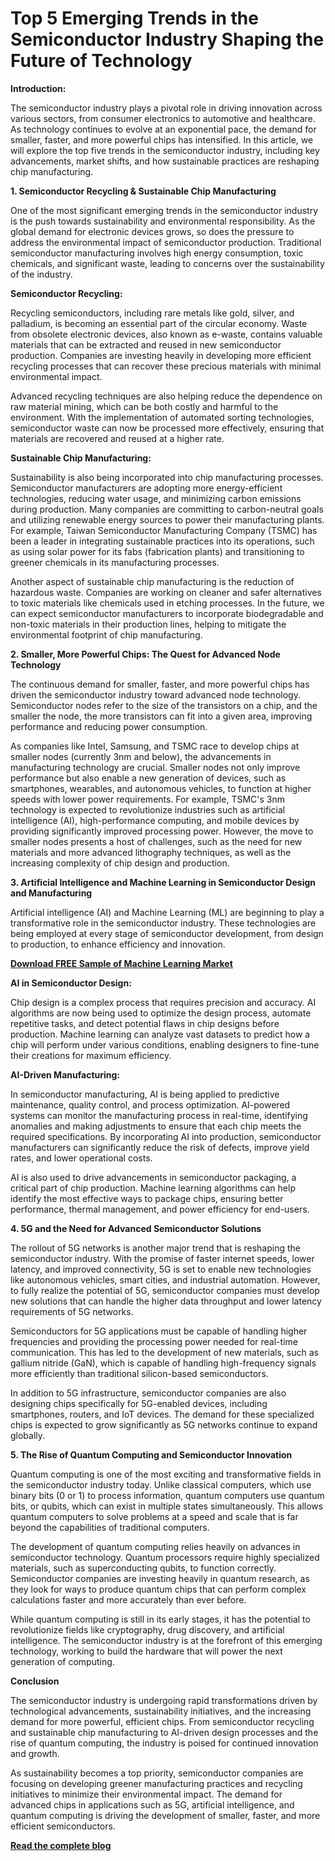 # Top 5 Emerging Trends in the Semiconductor Industry Shaping the Future of Technology

**Introduction:**

The semiconductor industry plays a pivotal role in driving innovation across various sectors, from consumer electronics to automotive and healthcare. As technology continues to evolve at an exponential pace, the demand for smaller, faster, and more powerful chips has intensified. In this article, we will explore the top five trends in the semiconductor industry, including key advancements, market shifts, and how sustainable practices are reshaping chip manufacturing.

**1. Semiconductor Recycling & Sustainable Chip Manufacturing**
 
One of the most significant emerging trends in the semiconductor industry is the push towards sustainability and environmental responsibility. As the global demand for electronic devices grows, so does the pressure to address the environmental impact of semiconductor production. Traditional semiconductor manufacturing involves high energy consumption, toxic chemicals, and significant waste, leading to concerns over the sustainability of the industry.

**Semiconductor Recycling:**

Recycling semiconductors, including rare metals like gold, silver, and palladium, is becoming an essential part of the circular economy. Waste from obsolete electronic devices, also known as e-waste, contains valuable materials that can be extracted and reused in new semiconductor production. Companies are investing heavily in developing more efficient recycling processes that can recover these precious materials with minimal environmental impact.

Advanced recycling techniques are also helping reduce the dependence on raw material mining, which can be both costly and harmful to the environment. With the implementation of automated sorting technologies, semiconductor waste can now be processed more effectively, ensuring that materials are recovered and reused at a higher rate.

**Sustainable Chip Manufacturing:**

Sustainability is also being incorporated into chip manufacturing processes. Semiconductor manufacturers are adopting more energy-efficient technologies, reducing water usage, and minimizing carbon emissions during production. Many companies are committing to carbon-neutral goals and utilizing renewable energy sources to power their manufacturing plants. For example, Taiwan Semiconductor Manufacturing Company (TSMC) has been a leader in integrating sustainable practices into its operations, such as using solar power for its fabs (fabrication plants) and transitioning to greener chemicals in its manufacturing processes.

Another aspect of sustainable chip manufacturing is the reduction of hazardous waste. Companies are working on cleaner and safer alternatives to toxic materials like chemicals used in etching processes. In the future, we can expect semiconductor manufacturers to incorporate biodegradable and non-toxic materials in their production lines, helping to mitigate the environmental footprint of chip manufacturing.

**2. Smaller, More Powerful Chips: The Quest for Advanced Node Technology**
   
The continuous demand for smaller, faster, and more powerful chips has driven the semiconductor industry toward advanced node technology. Semiconductor nodes refer to the size of the transistors on a chip, and the smaller the node, the more transistors can fit into a given area, improving performance and reducing power consumption.

As companies like Intel, Samsung, and TSMC race to develop chips at smaller nodes (currently 3nm and below), the advancements in manufacturing technology are crucial. Smaller nodes not only improve performance but also enable a new generation of devices, such as smartphones, wearables, and autonomous vehicles, to function at higher speeds with lower power requirements.
For example, TSMC's 3nm technology is expected to revolutionize industries such as artificial intelligence (AI), high-performance computing, and mobile devices by providing significantly improved processing power. However, the move to smaller nodes presents a host of challenges, such as the need for new materials and more advanced lithography techniques, as well as the increasing complexity of chip design and production.

**3. Artificial Intelligence and Machine Learning in Semiconductor Design and Manufacturing**
   
Artificial intelligence (AI) and Machine Learning (ML) are beginning to play a transformative role in the semiconductor industry. These technologies are being employed at every stage of semiconductor development, from design to production, to enhance efficiency and innovation.

**[Download FREE Sample of Machine Learning Market](https://www.nextmsc.com/semiconductor-market/request-sample)**

**AI in Semiconductor Design:**

Chip design is a complex process that requires precision and accuracy. AI algorithms are now being used to optimize the design process, automate repetitive tasks, and detect potential flaws in chip designs before production. Machine learning can analyze vast datasets to predict how a chip will perform under various conditions, enabling designers to fine-tune their creations for maximum efficiency.

**AI-Driven Manufacturing:**

In semiconductor manufacturing, AI is being applied to predictive maintenance, quality control, and process optimization. AI-powered systems can monitor the manufacturing process in real-time, identifying anomalies and making adjustments to ensure that each chip meets the required specifications. By incorporating AI into production, semiconductor manufacturers can significantly reduce the risk of defects, improve yield rates, and lower operational costs.

AI is also used to drive advancements in semiconductor packaging, a critical part of chip production. Machine learning algorithms can help identify the most effective ways to package chips, ensuring better performance, thermal management, and power efficiency for end-users.

**4. 5G and the Need for Advanced Semiconductor Solutions**

The rollout of 5G networks is another major trend that is reshaping the semiconductor industry. With the promise of faster internet speeds, lower latency, and improved connectivity, 5G is set to enable new technologies like autonomous vehicles, smart cities, and industrial automation. However, to fully realize the potential of 5G, semiconductor companies must develop new solutions that can handle the higher data throughput and lower latency requirements of 5G networks.

Semiconductors for 5G applications must be capable of handling higher frequencies and providing the processing power needed for real-time communication. This has led to the development of new materials, such as gallium nitride (GaN), which is capable of handling high-frequency signals more efficiently than traditional silicon-based semiconductors.

In addition to 5G infrastructure, semiconductor companies are also designing chips specifically for 5G-enabled devices, including smartphones, routers, and IoT devices. The demand for these specialized chips is expected to grow significantly as 5G networks continue to expand globally.

**5. The Rise of Quantum Computing and Semiconductor Innovation**

Quantum computing is one of the most exciting and transformative fields in the semiconductor industry today. Unlike classical computers, which use binary bits (0 or 1) to process information, quantum computers use quantum bits, or qubits, which can exist in multiple states simultaneously. This allows quantum computers to solve problems at a speed and scale that is far beyond the capabilities of traditional computers.

The development of quantum computing relies heavily on advances in semiconductor technology. Quantum processors require highly specialized materials, such as superconducting qubits, to function correctly. Semiconductor companies are investing heavily in quantum research, as they look for ways to produce quantum chips that can perform complex calculations faster and more accurately than ever before.

While quantum computing is still in its early stages, it has the potential to revolutionize fields like cryptography, drug discovery, and artificial intelligence. The semiconductor industry is at the forefront of this emerging technology, working to build the hardware that will power the next generation of computing.

**Conclusion**

The semiconductor industry is undergoing rapid transformations driven by technological advancements, sustainability initiatives, and the increasing demand for more powerful, efficient chips. From semiconductor recycling and sustainable chip manufacturing to AI-driven design processes and the rise of quantum computing, the industry is poised for continued innovation and growth.

As sustainability becomes a top priority, semiconductor companies are focusing on developing greener manufacturing practices and recycling initiatives to minimize their environmental impact. The demand for advanced chips in applications such as 5G, artificial intelligence, and quantum computing is driving the development of smaller, faster, and more efficient semiconductors.

**[Read the complete blog](https://www.nextmsc.com/report/semiconductor-market)**

